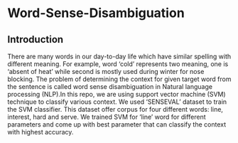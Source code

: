 # Word-Sense-Disambiguation
## Introduction
There are many words in our day-to-day life which have similar spelling with different meaning. For example, word ‘cold’ represents two meaning, one is ‘absent of heat’ while second is mostly used during winter for nose blocking. The problem of determining the context for given target word from the sentence is called word sense disambiguation in Natural language processing (NLP).In this repo, we are using support vector machine (SVM) technique to classify various context. We used ‘SENSEVAL’ dataset to train the SVM classifier. This dataset offer corpus for four different words: line, interest, hard and serve. We trained SVM for ‘line’ word for different parameters and come up with best parameter that can classify the context with highest accuracy.
